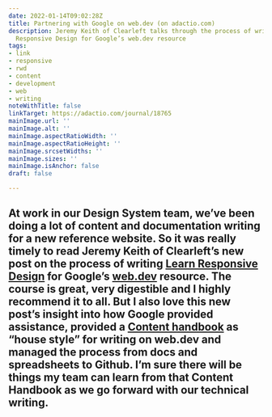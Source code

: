 ```yaml
---
date: 2022-01-14T09:02:28Z
title: Partnering with Google on web.dev (on adactio.com)
description: Jeremy Keith of Clearleft talks through the process of writing Learn
  Responsive Design for Google’s web.dev resource
tags:
- link
- responsive
- rwd
- content
- development
- web
- writing
noteWithTitle: false
linkTarget: https://adactio.com/journal/18765
mainImage.url: ''
mainImage.alt: ''
mainImage.aspectRatioWidth: ''
mainImage.aspectRatioHeight: ''
mainImage.srcsetWidths: ''
mainImage.sizes: ''
mainImage.isAnchor: false
draft: false

---
```

At work in our Design System team, we’ve been doing a lot of content and documentation writing for a new reference website. So it was really timely to read Jeremy Keith of Clearleft’s new post on the process of writing [Learn Responsive Design](https://web.dev/learn/design/) for Google’s [web.dev](http://web.dev/) resource. The course is great, very digestible and I highly recommend it to all. But I also love this new post’s insight into how Google provided assistance, provided a [Content handbook](https://web.dev/handbook/) as “house style” for writing on web.dev and managed the process from docs and spreadsheets to Github. I’m sure there will be things my team can learn from that Content Handbook as we go forward with our technical writing.
---

